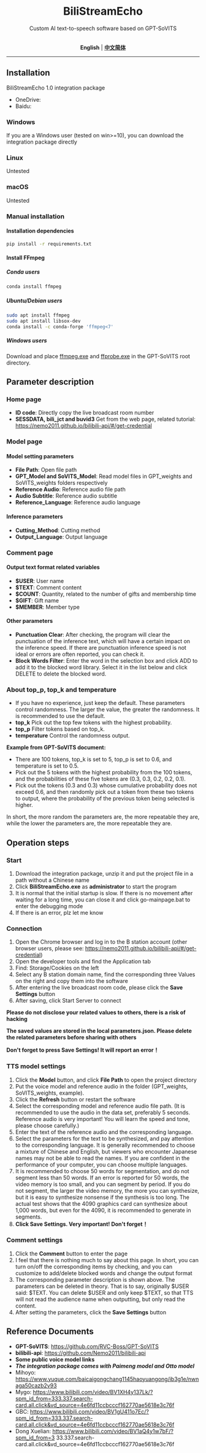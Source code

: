 <div align="center">

# BiliStreamEcho

Custom AI text-to-speech software based on GPT-SoVITS<br><br>

**English** | [**中文简体**](./docs/cn/README.md)
</div>

---
## Installation

BiliStreamEcho 1.0 integration package
- OneDrive:
- Baidu:

### Windows

If you are a Windows user (tested on win>=10), you can download the integration package directly

### Linux

Untested

### macOS

Untested

### Manual installation

#### Installation dependencies

```bash
pip install -r requirements.txt
```

#### Install FFmpeg

##### Conda users

```bash
conda install ffmpeg
```

##### Ubuntu/Debian users

```bash
sudo apt install ffmpeg
sudo apt install libsox-dev
conda install -c conda-forge 'ffmpeg<7'
```

##### Windows users

Download and place [ffmpeg.exe](https://huggingface.co/lj1995/VoiceConversionWebUI/blob/main/ffmpeg.exe) and [ffprobe.exe](https://huggingface.co/lj1995/VoiceConversionWebUI/blob/main/ffprobe.exe) in the GPT-SoVITS root directory.

## Parameter description

### Home page
- **ID code**: Directly copy the live broadcast room number
- **SESSDATA, bili_jct and buvid3** Get from the web page, related tutorial: https://nemo2011.github.io/bilibili-api/#/get-credential

### Model page

#### Model setting parameters
- **File Path**: Open file path
- **GPT_Model and SoVITS_Model**: Read model files in GPT_weights and SoVITS_weights folders respectively
- **Reference Audio**: Reference audio file path
- **Audio Subtitle**: Reference audio subtitle
- **Reference_Language**: Reference audio language

#### Inference parameters
- **Cutting_Method**: Cutting method
- **Output_Language**: Output language

### Comment page

#### Output text format related variables
- **$USER**: User name
- **$TEXT**: Comment content
- **$COUNT**: Quantity, related to the number of gifts and membership time
- **$GIFT**: Gift name
- **$MEMBER**: Member type

#### Other parameters
- **Punctuation Clear**: After checking, the program will clear the punctuation of the inference text, which will have a certain impact on the inference speed. If there are punctuation inference speed is not ideal or errors are often reported, you can check it.
- **Block Words Filter**: Enter the word in the selection box and click ADD to add it to the blocked word library. Select it in the list below and click DELETE to delete the blocked word.

### About top_p, top_k and temperature
- If you have no experience, just keep the default. These parameters control randomness. The larger the value, the greater the randomness. It is recommended to use the default.
- **top_k** Pick out the top few tokens with the highest probability.
- **top_p** Filter tokens based on top_k.
- **temperature** Control the randomness output.

**Example from GPT-SoVITS document:**
- There are 100 tokens, top_k is set to 5, top_p is set to 0.6, and temperature is set to 0.5.
- Pick out the 5 tokens with the highest probability from the 100 tokens, and the probabilities of these five tokens are (0.3, 0.3, 0.2, 0.2, 0.1).
- Pick out the tokens (0.3 and 0.3) whose cumulative probability does not exceed 0.6, and then randomly pick out a token from these two tokens to output, where the probability of the previous token being selected is higher.

In short, the more random the parameters are, the more repeatable they are, while the lower the parameters are, the more repeatable they are.

## Operation steps
### Start
1. Download the integration package, unzip it and put the project file in a path without a Chinese name
2. Click **BiliStreamEcho.exe** as **administrator** to start the program
3. It is normal that the initial startup is slow. If there is no movement after waiting for a long time, you can close it and click go-mainpage.bat to enter the debugging mode
4. If there is an error, plz let me know
### Connection
1. Open the Chrome browser and log in to the B station account (other browser users, please see: https://nemo2011.github.io/bilibili-api/#/get-credential)
2. Open the developer tools and find the Application tab
3. Find: Storage/Cookies on the left
4. Select any B station domain name, find the corresponding three Values ​​on the right and copy them into the software
5. After entering the live broadcast room code, please click the **Save Settings** button
6. After saving, click Start Server to connect

**Please do not disclose your related values to others, there is a risk of hacking**

**The saved values are stored in the local parameters.json. Please delete the related parameters before sharing with others**

**Don't forget to press Save Settings! It will report an error！**


### TTS model settings
1. Click the **Model** button, and click **File Path** to open the project directory
2. Put the voice model and reference audio in the folder (GPT_weights, SoVITS_weights, example).
3. Click the **Refresh** button or restart the software
4. Select the corresponding model and reference audio file path. (It is recommended to use the audio in the data set, preferably 5 seconds. Reference audio is very important! You will learn the speed and tone, please choose carefully.)
5. Enter the text of the reference audio and the corresponding language.
4. Select the parameters for the text to be synthesized, and pay attention to the corresponding language. It is generally recommended to choose a mixture of Chinese and English, but viewers who encounter Japanese names may not be able to read the names. If you are confident in the performance of your computer, you can choose multiple languages.
5. It is recommended to choose 50 words for segmentation, and do not segment less than 50 words. If an error is reported for 50 words, the video memory is too small, and you can segment by period. If you do not segment, the larger the video memory, the more you can synthesize, but it is easy to synthesize nonsense if the synthesis is too long. The actual test shows that the 4090 graphics card can synthesize about 1,000 words, but even for the 4090, it is recommended to generate in segments.
6. **Click Save Settings. Very important! Don't forget！**

### Comment settings
1. Click the **Comment** button to enter the page
2. I feel that there is nothing much to say about this page. In short, you can turn on/off the corresponding items by checking, and you can customize to add/delete blocked words and change the output format
3. The corresponding parameter description is shown above. The parameters can be deleted in theory. That is to say, originally $USER said: $TEXT. You can delete $USER and only keep $TEXT, so that TTS will not read the audience name when outputting, but only read the content.
3. After setting the parameters, click the **Save Settings** button


## Reference Documents
- **GPT-SoVITS**: https://github.com/RVC-Boss/GPT-SoVITS
- **bilibili-api**: https://github.com/Nemo2011/bilibili-api
- **Some public voice model links**
- ***The integration package comes with Paimeng model and Otto model***
- Mihoyo: https://www.yuque.com/baicaigongchang1145haoyuangong/ib3g1e/nwnaga50cazb2v93
- Mygo: https://www.bilibili.com/video/BV1XH4y137Lk/?spm_id_from=333.337.search-card.all.click&vd_source=4e6fd11ccbcccf162770ae5618e3c76f
- GBC: https://www.bilibili.com/video/BV1gU411o7Ec/?spm_id_from=333.337.search-card.all.click&vd_source=4e6fd11ccbcccf162770ae5618e3c76f 
- Dong Xuelian: https://www.bilibili.com/video/BV1aQ4y1w7bF/?spm_id_from=3 33.337.search-card.all.click&vd_source=4e6fd11ccbcccf162770ae5618e3c76f